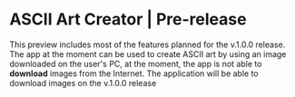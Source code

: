 # ASCII Art Creator | Pre-release

This preview includes most of the features planned for the v.1.0.0 release. The app at the moment can be used to create ASCII art by using an image downloaded on the user's PC, at the moment, the app is not able to **download** images from the Internet. The application will be able to download images on the v.1.0.0 release 
